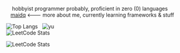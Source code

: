 &nbsp;&nbsp;&nbsp;&nbsp;hobbyist programmer probably, proficient in zero (0) languages
<br>
&nbsp;&nbsp;&nbsp;<a href="https://bmai1.github.io/" target="_blank">maidq</a> <--- more about me, currently learning frameworks & stuff

![Top Langs](https://github-readme-stats.vercel.app/api/top-langs/?username=bmai1&layout=compact&theme=dracula) &nbsp;
![yu](https://github.com/bmai1/bmai1/assets/104703637/743ba0ef-748b-419f-85f7-ee9a33910a86) 
<br>
![LeetCode Stats](https://leetcard.jacoblin.cool/brianmai?theme=nord&font=Roboto)

![LeetCode Stats](https://leetcard.jacoblin.cool/kiyo_ko?theme=unicorn&font=Roboto&ext=contest)






